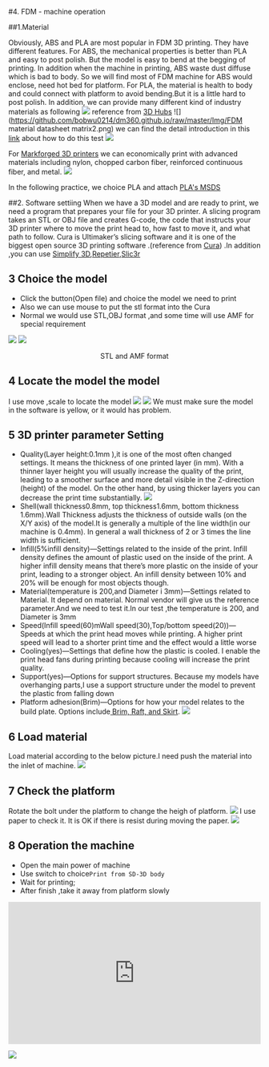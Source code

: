 #4.  FDM - machine operation


##1.Material

Obviously, ABS and PLA are most popular  in FDM 3D printing. They have different features.
For ABS,  the mechanical properties is better than PLA and easy to post polish. But the model is easy  to bend at the begging of printing. In addition when the machine in printing,   ABS waste dust diffuse which is bad to body. So we will find most of FDM machine for ABS would  enclose, need hot bed for platform.
For PLA, the material is health to body and could connect with platform to avoid bending.But it is a little hard to post polish.
In addition, we can provide many different  kind of industry materials as following 
![](https://github.com/bobwu0214/dm360.github.io/raw/master/Img/10-thermo-pyramid.png)
reference from [3D Hubs](https://www.3dhubs.com/knowledge-base/introduction-fdm-3D-printing)
![](https://github.com/bobwu0214/dm360.github.io/raw/master/Img/FDM material datasheet matrix2.png)
we can find the detail introduction in this [link](https://filament2print.com/gb/blog/39_paek-filaments-3d-printing.html) about how to do this test
![](https://github.com/bobwu0214/dm360.github.io/raw/master/Img/FDM-02.jpg)



For [Markforged 3D printers](https://markforged.com/) we can economically print with advanced materials including nylon, chopped carbon fiber, reinforced continuous fiber, and metal.
![](https://github.com/bobwu0214/dm360.github.io/raw/master/Img/3D-Parts-Unlimited-Markforged-Material-Relations.png)

In the following practice, we choice PLA and attach [PLA's MSDS](https://a360.co/2IsI8LE)


##2.  Software settiing
When we have a 3D model and are ready to print, we need a program that prepares your file for your 3D printer. A slicing program takes an STL or OBJ file and creates G-code, the code that instructs your 3D printer where to move the print head to, how fast to move it, and what path to follow. Cura is Ultimaker’s slicing software and it is one of the biggest open source 3D printing software .(reference from [Cura](https://ultimaker.com/en/resources/education/3d-printing-in-the-classroom)) .In addition ,you can use [Simplify 3D](https://www.simplify3d.com/),[Repetier](https://www.repetier.com/),[Slic3r](https://slic3r.org/)

## 3 Choice the model
* Click the button(Open file) and choice the model we need to print
* Also we can use mouse to put the stl format into the Cura
* Normal we would use STL,OBJ format ,and some time will use AMF for special requirement

![](https://ws1.sinaimg.cn/large/006tKfTcly1fquntbeu9lj31kw0kj4qp.jpg)
![](https://ws1.sinaimg.cn/large/006tNc79ly1foyoyu0b3cj30z20iqwr7.jpg)
<center> STL and AMF format</center>

## 4  Locate the model the model
I use move ,scale  to locate the model 
![](https://ws3.sinaimg.cn/large/006tKfTcly1fquo8e5hdwj31kw0wctlh.jpg)
![](https://ws2.sinaimg.cn/large/006tKfTcly1fquobajichj30i60e4tcw.jpg)
We must make sure the model in the software is yellow, or it would has problem.

## 5 3D printer parameter Setting

* Quality(Layer height:0.1mm ),it is  one of the most often changed settings. It means the thickness of one printed layer (in mm). With a thinner layer height you will usually increase the quality of the print, leading to a smoother surface and more detail visible in the Z-direction (height) of the model. On the other hand, by using thicker layers you can decrease the print time substantially.
![](https://ws1.sinaimg.cn/large/006tKfTcly1fquohj2vn1j30uc0lmap1.jpg)
* Shell(wall thickness0.8mm, top thickness1.6mm, bottom thickness 1.6mm).Wall Thickness adjusts the thickness of outside walls (on the X/Y axis) of the model.It is generally a multiple of the line width(in our machine is 0.4mm). In general a wall thickness of 2 or 3 times the line width is sufficient. 
* Infill(5%infill density)—Settings related to the inside of the print. Infill density defines the amount of plastic used on the inside of the print. A higher infill density means that there’s more plastic on the inside of your print, leading to a stronger object. An infill density between 10% and 20% will be enough for most objects though.
* Material(temperature is 200,and Diameter i 3mm)—Settings related to Material. It depend on material. Normal vendor will give us the reference parameter.And we need to test it.In our test ,the temperature is 200, and Diameter is 3mm
* Speed(Infill speed(60)mWall speed(30),Top/bottom speed(20))—Speeds at which the print head moves while printing.  A higher print speed will lead to a shorter print time and the effect would a little worse
* Cooling(yes)—Settings that define how the plastic is cooled. I enable the print head fans during printing because cooling will increase the print quality.
* Support(yes)—Options for support structures. Because my models have overhanging parts,I use a support structure under the model to prevent the plastic from falling down
* Platform adhesion(Brim)—Options for how your model relates to the build plate. Options include[ Brim, Raft, and Skirt](http://www.references3d.com/brim-ou-raft/#.WubC6FOFM1I). 
![](https://ws2.sinaimg.cn/large/006tKfTcly1fqupkwk4mqj31kw0w84qp.jpg)


## 6 Load material

Load material according to the below picture.I need push the material into the inlet of  machine.
![](https://ws2.sinaimg.cn/large/006tKfTcgy1fqv267p2ufj31400u0act.jpg)
## 7 Check the platform
Rotate the bolt under the platform to change the heigh of platform.
![](https://ws1.sinaimg.cn/large/006tKfTcly1fqv1rgs7u6j31400u0wgr.jpg)
I use paper to check it. It is OK if there is resist during moving the paper.
![](https://ws2.sinaimg.cn/large/006tKfTcly1fqv1tcdpp3g30go09gqvb.gif)

## 8 Operation the machine
* Open the main power of machine
* Use switch to choice```Print from SD-3D body ```
* Wait for printing;
* After finish ,take it away from platform slowly

<div style="position:relative;height:0;padding-bottom:56.25%"><iframe src="https://www.youtube.com/embed/-tKWBFOT9_w?ecver=2" width="640" height="360" frameborder="0" allow="autoplay; encrypted-media" style="position:absolute;width:100%;height:100%;left:0" allowfullscreen></iframe></div>

![](https://ws4.sinaimg.cn/large/006tKfTcly1fqv2hql5sjj31400u0n0t.jpg)

